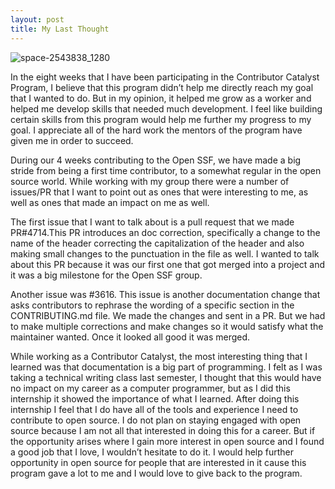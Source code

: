 ```yaml
---
layout: post
title: My Last Thought
---
```


![space-2543838_1280](https://github.com/user-attachments/assets/1696c6e4-a38a-40d2-bec7-7551be3b9f7c)


In the eight weeks that I have been participating in the Contributor Catalyst Program, I believe that this program didn’t help me directly reach my goal that I wanted to do. But in my opinion, it helped me grow as a worker and  helped me develop skills that needed much development. I feel like building certain skills from this program would help me further my progress to my goal. I appreciate all of the hard work the mentors of the program have given me in order to succeed. 

During our 4 weeks contributing to the Open SSF, we have made a big stride from being a first time contributor, to a somewhat regular in the open source world. While working with my group there were a number of issues/PR that I want to point out as ones that were interesting to me, as well as ones that made an impact on me as well. 

The first issue that I want to talk about is a pull request that we made PR#4714.This PR introduces an doc correction, specifically a change to the name of the header correcting the capitalization of the header and also making small changes to the punctuation in the file as well. I wanted to talk about this PR because it was our first one that got merged into a project and it was a big milestone for the Open SSF group.

 Another issue was #3616. This issue is another documentation change that asks contributors to rephrase the wording of a specific section in the CONTRIBUTING.md file. We made the changes and sent in a PR.  But we had to make multiple corrections and make changes so it would satisfy what the maintainer wanted. Once it looked all good it was merged.

While working as a Contributor Catalyst, the most interesting thing that I learned was that documentation is a big part of programming. I felt as I was taking a technical writing class last semester, I thought that this would have no impact on my career as a computer programmer, but as I did this internship it showed the importance of what I learned. After doing this internship I feel that I do have all of the tools  and experience I need to contribute to open source. I do not plan on staying engaged with open source because I am not all that interested in doing this for a career. But if the opportunity arises where I gain more interest in open source and I found a good job that I love, I wouldn’t hesitate to do it. I would help further opportunity in open source for people that are interested in it cause this program gave a lot to me and I would love to give back to the program.

